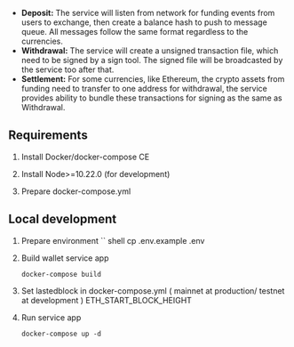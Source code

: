 - **Deposit:** The service will listen from network for funding events from users to exchange, then create a balance hash to push to message queue. All messages follow the same format regardless to the currencies.
- **Withdrawal:** The service will create a unsigned transaction file, which need to be signed by a sign tool. The signed file will be broadcasted by the service too after that.
- **Settlement:** For some currencies, like Ethereum, the crypto assets from funding need to transfer to one address for withdrawal, the service provides ability to bundle these transactions for signing as the same as Withdrawal.

## Requirements

1. Install Docker/docker-compose CE

2. Install Node>=10.22.0 (for development)

3. Prepare docker-compose.yml

## Local development

1. Prepare environment 
   `` shell
   cp .env.example .env


2. Build wallet service app

   ```shell
   docker-compose build 
   ```
3. Set lastedblock in docker-compose.yml ( mainnet at production/ testnet at development )
   ETH_START_BLOCK_HEIGHT
   
4. Run service app 
   ```shell
   docker-compose up -d
   ```

